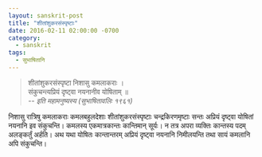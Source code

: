 ```yaml
---
layout: sanskrit-post
title: "शीतांशुकरसंस्पृष्टाः"
date: 2016-02-11 02:00:00 -0700
category:
  - sanskrit
tags:
  - सुभाषितानि
---
```


> शीतांशुकरसंस्पृष्टा निशासु कमलाकराः ।  
> संकुचन्त्यप्रियं दृष्ट्वा नयनानीव योषिताम् ॥  
> <cite>-- इति महामनुष्यस्य (सुभाषितावलिः १९६१)</cite>

निशासु रात्रिषु कमलाकराः कमलबहुलदेशाः शीतांशुकरसंस्पृष्टाः चन्द्रकिरणमृष्टाः सन्तः
अप्रियं दृष्ट्वा योषितां नयनानि इव संकुचन्ति। कमलस्य एकमात्रकान्तः कान्तिमान् सूर्यः।
न तत्र अपरा व्यक्तिः कान्तस्य पदम् अलङ्कर्तुं अर्हति। अथ यथा योषितः कान्तान्तरम्
अप्रियं दृष्ट्वा नयनानि निमीलयन्ति तथा सायं कमलानि अपि संकुचन्ति।
